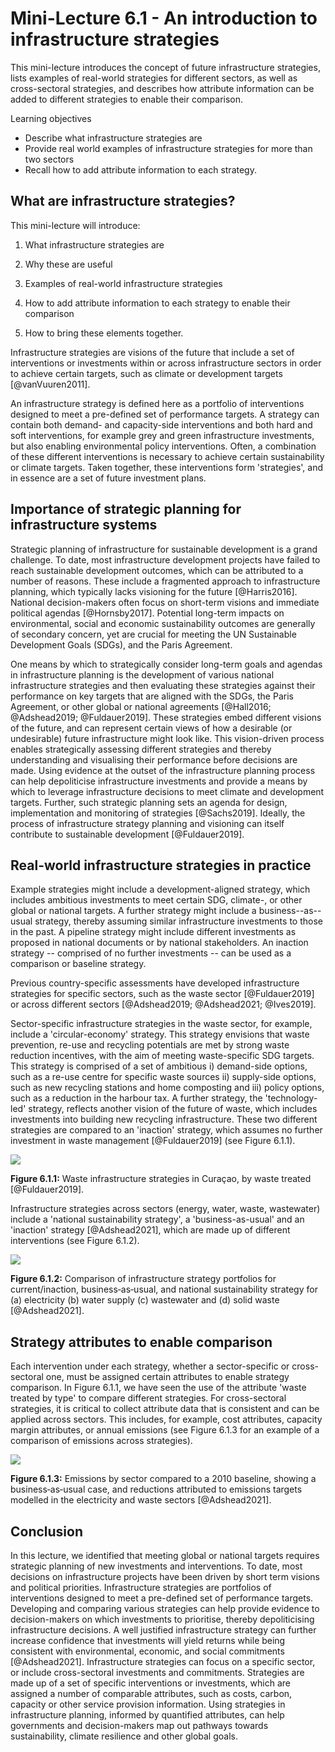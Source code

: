 # Mini-Lecture 6.1 - An introduction to infrastructure strategies

This mini-lecture introduces the concept of future infrastructure
strategies, lists examples of real-world strategies for different
sectors, as well as cross-sectoral strategies, and describes how
attribute information can be added to different strategies to enable
their comparison.

Learning objectives

- Describe what infrastructure strategies are
- Provide real world examples of infrastructure strategies for more
  than two sectors
- Recall how to add attribute information to each strategy.

## What are infrastructure strategies?

This mini-lecture will introduce:

1.  What infrastructure strategies are

2.  Why these are useful

3.  Examples of real-world infrastructure strategies

4.  How to add attribute information to each strategy to enable their
    comparison

5.  How to bring these elements together.

Infrastructure strategies are visions of the future that include a set
of interventions or investments within or across infrastructure sectors
in order to achieve certain targets, such as climate or development
targets [@vanVuuren2011].

An infrastructure strategy is defined here as a portfolio of
interventions designed to meet a pre-defined set of performance targets.
A strategy can contain both demand- and capacity-side interventions and
both hard and soft interventions, for example grey and green
infrastructure investments, but also enabling environmental policy
interventions. Often, a combination of these different interventions is
necessary to achieve certain sustainability or climate targets. Taken
together, these interventions form 'strategies', and in essence are a
set of future investment plans.

## Importance of strategic planning for infrastructure systems

Strategic planning of infrastructure for sustainable development is a
grand challenge. To date, most infrastructure development projects have
failed to reach sustainable development outcomes, which can be
attributed to a number of reasons. These include a fragmented approach
to infrastructure planning, which typically lacks visioning for the
future [@Harris2016]. National decision-makers often focus on
short-term visions and immediate political agendas [@Hornsby2017].
Potential long-term impacts on environmental, social and economic
sustainability outcomes are generally of secondary concern, yet are
crucial for meeting the UN Sustainable Development Goals (SDGs), and the
Paris Agreement.

One means by which to strategically consider long-term goals and agendas
in infrastructure planning is the development of various national
infrastructure strategies and then evaluating these strategies against
their performance on key targets that are aligned with the SDGs, the
Paris Agreement, or other global or national agreements [@Hall2016;
@Adshead2019; @Fuldauer2019]. These strategies embed different
visions of the future, and can represent certain views of how a
desirable (or undesirable) future infrastructure might look like. This
vision-driven process enables strategically assessing different
strategies and thereby understanding and visualising their performance
before decisions are made. Using evidence at the outset of the
infrastructure planning process can help depoliticise infrastructure
investments and provide a means by which to leverage infrastructure
decisions to meet climate and development targets. Further, such
strategic planning sets an agenda for design, implementation and
monitoring of strategies [@Sachs2019]. Ideally, the process of
infrastructure strategy planning and visioning can itself contribute to
sustainable development [@Fuldauer2019].

## Real-world infrastructure strategies in practice

Example strategies might include a development-aligned strategy, which
includes ambitious investments to meet certain SDG, climate-, or other
global or national targets. A further strategy might include a
business--as--usual strategy, thereby assuming similar infrastructure
investments to those in the past. A pipeline strategy might include
different investments as proposed in national documents or by national
stakeholders. An inaction strategy -- comprised of no further
investments -- can be used as a comparison or baseline strategy.

Previous country-specific assessments have developed infrastructure
strategies for specific sectors, such as the waste sector
[@Fuldauer2019] or across different sectors [@Adshead2019;
@Adshead2021; @Ives2019].

Sector-specific infrastructure strategies in the waste sector, for
example, include a 'circular-economy' strategy. This strategy envisions
that waste prevention, re-use and recycling potentials are met by strong
waste reduction incentives, with the aim of meeting waste-specific SDG
targets. This strategy is comprised of a set of ambitious i) demand-side
options, such as a re-use centre for specific waste sources ii)
supply-side options, such as new recycling stations and home composting
and iii) policy options, such as a reduction in the harbour tax. A
further strategy, the 'technology-led' strategy, reflects another vision
of the future of waste, which includes investments into building new
recycling infrastructure. These two different strategies are compared to
an 'inaction' strategy, which assumes no further investment in waste
management [@Fuldauer2019] (see Figure 6.1.1).

![](assets/Figure_6.1.1.png)

**Figure 6.1.1:** Waste infrastructure strategies in
Curaçao, by waste treated [@Fuldauer2019].

Infrastructure strategies across sectors (energy, water, waste,
wastewater) include a 'national sustainability strategy', a
'business-as-usual\' and an 'inaction' strategy [@Adshead2021], which
are made up of different interventions (see Figure 6.1.2).

![](assets/Figure_6.1.2.png)

**Figure 6.1.2:** Comparison of infrastructure strategy portfolios for
current/inaction, business‐as‐usual, and national sustainability
strategy for (a) electricity (b) water supply (c) wastewater and (d)
solid waste [@Adshead2021].

## Strategy attributes to enable comparison

Each intervention under each strategy, whether a sector-specific or
cross-sectoral one, must be assigned certain attributes to enable
strategy comparison. In Figure 6.1.1, we have seen the use of the
attribute 'waste treated by type' to compare different strategies. For
cross-sectoral strategies, it is critical to collect attribute data that
is consistent and can be applied across sectors. This includes, for
example, cost attributes, capacity margin attributes, or annual
emissions (see Figure 6.1.3 for an example of a comparison of emissions
across strategies).

![](assets/Figure_6.1.3.png)

**Figure 6.1.3:** Emissions by sector compared to a 2010 baseline,
showing a business‐as‐usual case, and reductions attributed to emissions
targets modelled in the electricity and waste sectors [@Adshead2021].

## Conclusion

In this lecture, we identified that meeting global or national targets
requires strategic planning of new investments and interventions. To
date, most decisions on infrastructure projects have been driven by
short term visions and political priorities. Infrastructure strategies
are portfolios of interventions designed to meet a pre-defined set of
performance targets. Developing and comparing various strategies can
help provide evidence to decision-makers on which investments to
prioritise, thereby depoliticising infrastructure decisions. A well
justified infrastructure strategy can further increase confidence that
investments will yield returns while being consistent with
environmental, economic, and social commitments [@Adshead2021].
Infrastructure strategies can focus on a specific sector, or include
cross-sectoral investments and commitments. Strategies are made up of a
set of specific interventions or investments, which are assigned a
number of comparable attributes, such as costs, carbon, capacity or
other service provision information. Using strategies in infrastructure
planning, informed by quantified attributes, can help governments and
decision-makers map out pathways towards sustainability, climate
resilience and other global goals.
